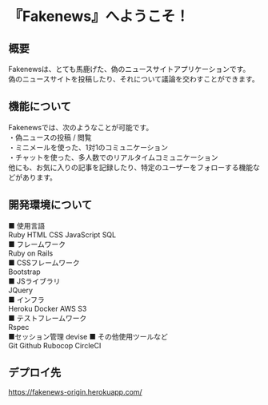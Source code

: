 # 『Fakenews』へようこそ！

## 概要
Fakenewsは、とても馬鹿げた、偽のニュースサイトアプリケーションです。  
偽のニュースサイトを投稿したり、それについて議論を交わすことができます。  

## 機能について
Fakenewsでは、次のようなことが可能です。  
・偽ニュースの投稿 / 閲覧  
・ミニメールを使った、1対1のコミュニケーション  
・チャットを使った、多人数でのリアルタイムコミュニケーション  
他にも、お気に入りの記事を記録したり、特定のユーザーをフォローする機能などがあります。  

## 開発環境について
■ 使用言語  
Ruby HTML CSS JavaScript SQL  
■ フレームワーク  
Ruby on Rails  
■ CSSフレームワーク  
Bootstrap  
■ JSライブラリ  
JQuery  
■ インフラ  
Heroku Docker AWS S3  
■ テストフレームワーク  
Rspec  
■セッション管理
devise
■ その他使用ツールなど  
Git Github Rubocop CircleCI  

## デプロイ先
https://fakenews-origin.herokuapp.com/

